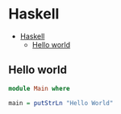 # Haskell

<!--ts-->
* [Haskell](hasekll.md#haskell)
   * [Hello world](hasekll.md#hello-world)

<!-- Added by: runner, at: Fri Jan 21 13:04:15 UTC 2022 -->

<!--te-->

## Hello world
```haskell
module Main where

main = putStrLn "Hello World"
```
